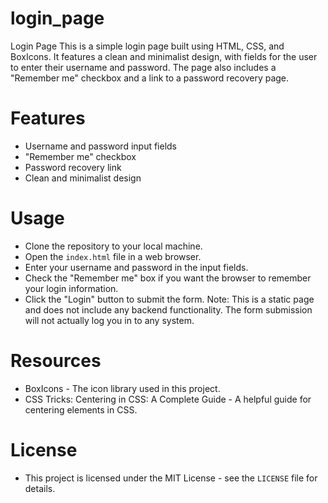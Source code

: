 # login_page
Login Page This is a simple login page built using HTML, CSS, and BoxIcons. It features a clean and minimalist design, with fields for the user to enter their username and password. The page also includes a "Remember me" checkbox and a link to a password recovery page.
# Features
- Username and password input fields
- "Remember me" checkbox
- Password recovery link
- Clean and minimalist design
# Usage 
- Clone the repository to your local machine.
- Open the `index.html` file in a web browser.
- Enter your username and password in the input fields.
- Check the "Remember me" box if you want the browser to remember your login information.
- Click the "Login" button to submit the form.
Note: This is a static page and does not include any backend functionality. The form submission will not actually log you in to any system.
# Resources 
- BoxIcons - The icon library used in this project.
- CSS Tricks: Centering in CSS: A Complete Guide - A helpful guide for centering elements in CSS.
# License
- This project is licensed under the MIT License - see the `LICENSE` file for details.
